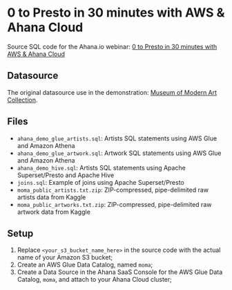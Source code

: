 # 0 to Presto in 30 minutes with AWS & Ahana Cloud

Source SQL code for the Ahana.io
webinar: [0 to Presto in 30 minutes with AWS & Ahana Cloud](https://ahana.io/events/webinars/0-to-presto-oct21/)

## Datasource

The original datasource use in the
demonstration: [Museum of Modern Art Collection](https://www.kaggle.com/momanyc/museum-collection).

## Files

* `ahana_demo_glue_artists.sql`: Artists SQL statements using AWS Glue and Amazon Athena
* `ahana_demo_glue_artwork.sql`: Artwork SQL statements using AWS Glue and Amazon Athena
* `ahana_demo_hive.sql`: Artists SQL statements using Apache Superset/Presto and Apache Hive
* `joins.sql`: Example of joins using Apache Superset/Presto
* `moma_public_artists.txt.zip`: ZIP-compressed, pipe-delimited raw artists data from Kaggle
* `moma_public_artworks.txt.zip`: ZIP-compressed, pipe-delimited raw artwork data from Kaggle

## Setup

1. Replace `<your_s3_bucket_name_here>` in the source code with the actual name of your Amazon S3 bucket;
2. Create an AWS Glue Data Catalog, named `moma`;
3. Create a Data Source in the Ahana SaaS Console for the AWS Glue Data Catalog, `moma`, and attach to your Ahana Cloud
   cluster;